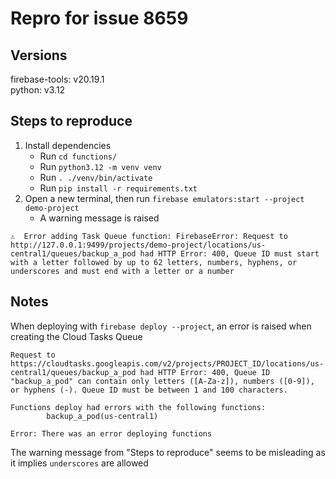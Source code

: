 # Repro for issue 8659

## Versions

firebase-tools: v20.19.1<br>
python: v3.12<br>

## Steps to reproduce

1. Install dependencies
   - Run `cd functions/`
   - Run `python3.12 -m venv venv`
   - Run `. ./venv/bin/activate`
   - Run `pip install -r requirements.txt`
2. Open a new terminal, then run `firebase emulators:start --project demo-project`
   - A warning message is raised

```
⚠  Error adding Task Queue function: FirebaseError: Request to http://127.0.0.1:9499/projects/demo-project/locations/us-central1/queues/backup_a_pod had HTTP Error: 400, Queue ID must start with a letter followed by up to 62 letters, numbers, hyphens, or underscores and must end with a letter or a number
```

## Notes

When deploying with `firebase deploy --project`, an error is raised when creating the Cloud Tasks Queue

```
Request to https://cloudtasks.googleapis.com/v2/projects/PROJECT_ID/locations/us-central1/queues/backup_a_pod had HTTP Error: 400, Queue ID "backup_a_pod" can contain only letters ([A-Za-z]), numbers ([0-9]), or hyphens (-). Queue ID must be between 1 and 100 characters.

Functions deploy had errors with the following functions:
        backup_a_pod(us-central1)

Error: There was an error deploying functions
```

The warning message from "Steps to reproduce" seems to be misleading as it implies `underscores` are allowed
